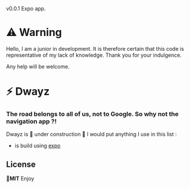 v0.0.1 Expo app.

# ⚠️ Warning

Hello, I am a junior in development. It is therefore certain that this code is representative of my lack of knowledge.
Thank you for your indulgence.

Any help will be welcome.


# ⚡ Dwayz
### The road belongs to all of us, not to Google. So why not the navigation app ?!

Dwayz is 🚧 under construction 🚧 
I would put anything I use in this list :
 - is build using [expo](https://expo.dev/)

## License
🏴**MIT**
Enjoy
